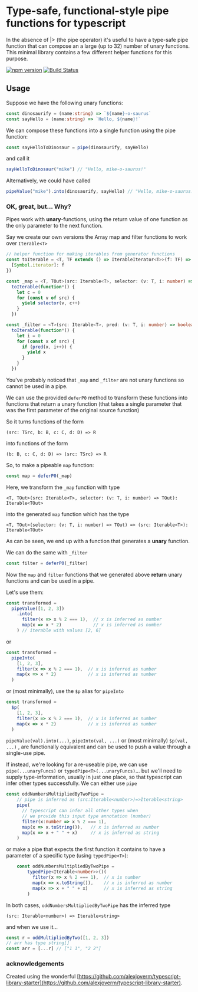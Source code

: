 # Type-safe, functional-style pipe functions for typescript

In the absence of |> (the pipe operator) it's useful to have a type-safe pipe function that can compose an a large (up to 32) number of unary functions. This minimal library contains a few different helper functions for this purpose.

[![npm version](http://img.shields.io/npm/v/ts-functional-pipe.svg?style=flat)](https://npmjs.org/package/ts-functional-pipe "View this project on npm")
[![Build Status](https://travis-ci.org/biggyspender/ts-functional-pipe.svg?branch=master)](https://travis-ci.org/biggyspender/ts-functional-pipe)

## Usage

Suppose we have the following unary functions:

```typescript
const dinosaurify = (name:string) => `${name}-o-saurus`
const sayHello = (name:string) => `Hello, ${name}!`
```

We can compose these functions into a single function using the pipe function:

```typescript
const sayHelloToDinosaur = pipe(dinosaurify, sayHello)
```

and call it

```typescript
sayHelloToDinosaur("mike") // "Hello, mike-o-saurus!"
```

Alternatively, we could have called

```typescript
pipeValue("mike").into(dinosaurify, sayHello) // "Hello, mike-o-saurus!"
```

### OK, great, but... Why?

Pipes work with **unary**-functions, using the return value of one function as the only parameter to the next function.

Say we create our own versions the Array map and filter functions to work over `Iterable<T>`

```typescript
// helper function for making iterables from generator functions
const toIterable = <T, TF extends () => IterableIterator<T>>(f: TF) => ({
  [Symbol.iterator]: f
})

const _map = <T, TOut>(src: Iterable<T>, selector: (v: T, i: number) => TOut): Iterable<TOut> =>
  toIterable(function*() {
    let c = 0
    for (const v of src) {
      yield selector(v, c++)
    }
  })

const _filter = <T>(src: Iterable<T>, pred: (v: T, i: number) => boolean): Iterable<T> =>
  toIterable(function*() {
    let i = 0
    for (const x of src) {
      if (pred(x, i++)) {
        yield x
      }
    }
  })
```

You've probably noticed that `_map` and `_filter` are not unary functions so cannot be used in a pipe.

We can use the provided `deferP0` method to transform these functions into functions that return a unary function (that takes a single parameter that was the first parameter of the original source function)

So it turns functions of the form

    (src: TSrc, b: B, c: C, d: D) => R 
    
into functions of the form

    (b: B, c: C, d: D) => (src: TSrc) => R

So, to make a pipeable `map` function:

```typescript
const map = deferP0(_map)
```

Here, we transform the `_map` function with type 


    <T, TOut>(src: Iterable<T>, selector: (v: T, i: number) => TOut): Iterable<TOut> 
    
into the generated `map` function which has the type 

    <T, TOut>(selector: (v: T, i: number) => TOut) => (src: Iterable<T>): Iterable<TOut>

As can be seen, we end up with a function that generates a **unary** function.

We can do the same with `_filter`

```typescript
const filter = deferP0(_filter)
```

Now the `map` and `filter` functions that we generated above **return** unary functions and can be used in a pipe.

Let's use them:

```typescript
const transformed = 
  pipeValue([1, 2, 3])
    .into(
      filter(x => x % 2 === 1),  // x is inferred as number
      map(x => x * 2)            // x is inferred as number
    ) // iterable with values [2, 6]
```

or

```typescript
const transformed = 
  pipeInto(
    [1, 2, 3],
    filter(x => x % 2 === 1),  // x is inferred as number
    map(x => x * 2)            // x is inferred as number
  )
```

or (most minimally), use the `$p` alias for `pipeInto`

```typescript
const transformed = 
  $p(
    [1, 2, 3],
    filter(x => x % 2 === 1),  // x is inferred as number
    map(x => x * 2)            // x is inferred as number
  )
```

`pipeValue(val).into(...)`, `pipeInto(val, ...)` or (most minimally) `$p(val, ...)`  , are functionally equivalent and can be used to push a value through a single-use pipe.


If instead, we're looking for a re-useable pipe, we can use `pipe(...unaryFuncs)` or `typedPipe<T>(...unaryFuncs)`... but we'll need to supply type-information, usually in just one place, so that typescript can infer other types successfully. We can either use `pipe`

```typescript
const oddNumbersMultipliedByTwoPipe =
    // pipe is inferred as (src:Iterable<number>)=>Iterable<string>
    pipe(
      // typescript can infer all other types when 
      // we provide this input type annotation (number)
      filter(x:number => x % 2 === 1), 
      map(x => x.toString()),   // x is inferred as number
      map(x => x + " " + x)     // x is inferred as string
    )
```

or make a pipe that expects the first function it contains to have a parameter of a specific type (using `typedPipe<T>`):

```typescript
    const oddNumbersMultipliedByTwoPipe =
        typedPipe<Iterable<number>>()(
          filter(x => x % 2 === 1),  // x is number
          map(x => x.toString()),    // x is inferred as number
          map(x => x + " " + x)      // x is inferred as string
        )
```

In both cases, `oddNumbersMultipliedByTwoPipe` has the inferred type

    (src: Iterable<number>) => Iterable<string>

and when we use it...

```typescript
const r = oddMultipliedByTwo([1, 2, 3]) 
// arr has type string[]
const arr = [...r] // ["1 1", "2 2"]
```

### acknowledgements

Created using the wonderful [https://github.com/alexjoverm/typescript-library-starter](https://github.com/alexjoverm/typescript-library-starter).
